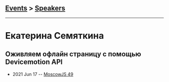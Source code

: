 ## [Events](../README.md) > [Speakers](../speakers.md)
---

# Екатерина Семяткина

## Оживляем офлайн страницу с помощью Devicemotion API
- 2021 Jun 17 -- [MoscowJS 49](https://www.youtube.com/watch?v=nClYInsdZxw)    

